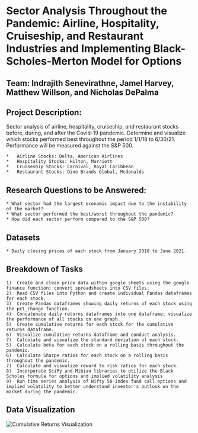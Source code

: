 # Sector Analysis Throughout the Pandemic: Airline, Hospitality, Cruiseship, and Restaurant Industries and Implementing Black-Scholes-Merton Model for Options

## Team: Indrajith Senevirathne, Jamel Harvey, Matthew Willson, and Nicholas DePalma

## Project Description: 

Sector analysis of airline, hospitality, cruiseship, and restaurant stocks before, during, and after the Covid-19 pandemic. Determine and visualize which stocks performed best throughout the period 1/1/18 to 6/30/21. Performance will be measured against the S&P 500.

    *   Airline Stocks: Delta, American Airlines
    *   Hospitality Stocks: Hilton, Marriott
    *   Cruiseship Stocks: Carnival, Royal Caribbean 
    *   Restaurant Stocks: Dine Brands Global, Mcdonalds 

## Research Questions to be Answered:

    * What sector had the largest economic impact due to the instability of the market?
    * What sector performed the best/worst throughout the pandemic?
    * How did each sector perform compared to the S&P 500?

## Datasets 

    * Daily closing prices of each stock from January 2018 to June 2021. 

## Breakdown of Tasks

    1)  Create and clean price data within google sheets using the google finance function; convert spreadsheets into CSV files. 
    2)  Read CSV files into Python and create individual Pandas dataframes for each stock. 
    3)  Create Pandas dataframes showing daily returns of each stock using the pct_change function. 
    4)  Concatenate daily returns dataframes into one dataframe; visualize the performance of all stocks on one graph. 
    5)  Create cumulative returns for each stock for the cumulative returns dataframe.
    6)  Visualize cumulative returns dataframe and conduct analysis.
    7)  Calculate and visualize the standard deviation of each stock. 
    5)  Calculate beta for each stock on a rolling basis throughout the pandemic.
    6)  Calculate Sharpe ratios for each stock on a rolling basis throughout the pandemic. 
    7)  Calculate and visualize reward to risk ratios for each stock.
    8)  Incorporate SciPy and Mibian libraries to utilize the Black Scholes formula for options and implied volatility analysis
    9)  Run time series analysis of Nifty 50 index fund call options and implied volatility to better understand investor's outlook on the market during the pandemic. 

## Data Visualization
 ![Cumulative Returns Visualization](https://user-images.githubusercontent.com/83780964/126245902-be1ca41a-d591-4257-b44f-552008c8912b.png)
